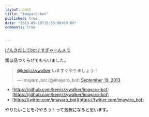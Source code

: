 ```yaml
---
layout: post
title: "imayaro-bot"
published: true
date: "2013-09-19T15:55:00+09:00"
comments: true


---
```


[げんきだしてbot / すぎゃーんメモ](http://d.hatena.ne.jp/sugyan/20130207/1360168005)

類似品つくらせてもらいました。

<blockquote class="twitter-tweet"><p><a href="https://twitter.com/kenjiskywalker">@kenjiskywalker</a> いますぐやりましょう！</p>&mdash; imayaro_bot (@imayaro_bot) <a href="https://twitter.com/imayaro_bot/statuses/380513922539081728">September 19, 2013</a></blockquote>
<script async src="//platform.twitter.com/widgets.js" charset="utf-8"></script>

- [https://github.com/kenjiskywalker/imayaro-bot](https://github.com/kenjiskywalker/imayaro-bot)
- [https://twitter.com/imayaro_bot](https://twitter.com/imayaro_bot)  
  
やりたいことを今やろう！って気概になると思います。

